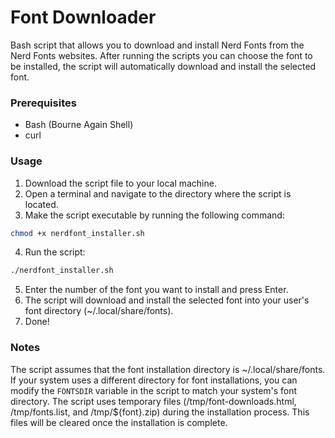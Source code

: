 # Font Downloader
Bash script that allows you to download and install Nerd Fonts from the Nerd Fonts websites. After running the scripts you can choose the font to be installed, the script will automatically download and install the selected font.

### Prerequisites
* Bash (Bourne Again Shell)
* curl

### Usage
1. Download the script file to your local machine.
2. Open a terminal and navigate to the directory where the script is located.
3. Make the script executable by running the following command:
```bash
chmod +x nerdfont_installer.sh
```
4. Run the script:
```bash
./nerdfont_installer.sh
```
5. Enter the number of the font you want to install and press Enter.
6. The script will download and install the selected font into your user's font directory (~/.local/share/fonts).
7. Done!

### Notes
The script assumes that the font installation directory is ~/.local/share/fonts. If your system uses a different directory for font installations, you can modify the `FONTSDIR` variable in the script to match your system's font directory.
The script uses temporary files (/tmp/font-downloads.html, /tmp/fonts.list, and /tmp/${font}.zip) during the installation process. This files will be cleared once the installation is complete.